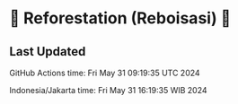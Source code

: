 
# 🌳 Reforestation (Reboisasi) 🌲

## Last Updated

GitHub Actions time: Fri May 31 09:19:35 UTC 2024

Indonesia/Jakarta time: Fri May 31 16:19:35 WIB 2024
